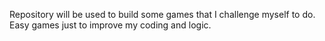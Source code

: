 Repository will be used to build some games that I challenge myself to do.
Easy games just to improve my coding and logic.